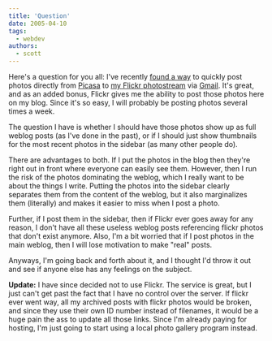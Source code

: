 ```yaml
---
title: 'Question'
date: 2005-04-10
tags:
  - webdev
authors:
  - scott
---
```


Here's a question for you all: I've recently [found a way](http://www.digitalmediaminute.com/article/1299/gmail-picasa-and-flickr) to quickly post photos directly from [Picasa](http://picasa.com/) to [my Flickr photostream](http://flickr.com/photos/spaceninja/) via [Gmail](http://gmail.com/). It's great, and as an added bonus, Flickr gives me the ability to post those photos here on my blog. Since it's so easy, I will probably be posting photos several times a week.

The question I have is whether I should have those photos show up as full weblog posts (as I've done in the past), or if I should just show thumbnails for the most recent photos in the sidebar (as many other people do).

There are advantages to both. If I put the photos in the blog then they're right out in front where everyone can easily see them. However, then I run the risk of the photos dominating the weblog, which I really want to be about the things I write. Putting the photos into the sidebar clearly separates them from the content of the weblog, but it also marginalizes them (literally) and makes it easier to miss when I post a photo.

Further, if I post them in the sidebar, then if Flickr ever goes away for any reason, I don't have all these useless weblog posts referencing flickr photos that don't exist anymore. Also, I'm a bit worried that if I post photos in the main weblog, then I will lose motivation to make "real" posts.

Anyways, I'm going back and forth about it, and I thought I'd throw it out and see if anyone else has any feelings on the subject.

**Update:** I have since decided not to use Flickr. The service is great, but I just can't get past the fact that I have no control over the server. If flickr ever went way, all my archived posts with flickr photos would be broken, and since they use their own ID number instead of filenames, it would be a huge pain the ass to update all those links. Since I'm already paying for hosting, I'm just going to start using a local photo gallery program instead.
